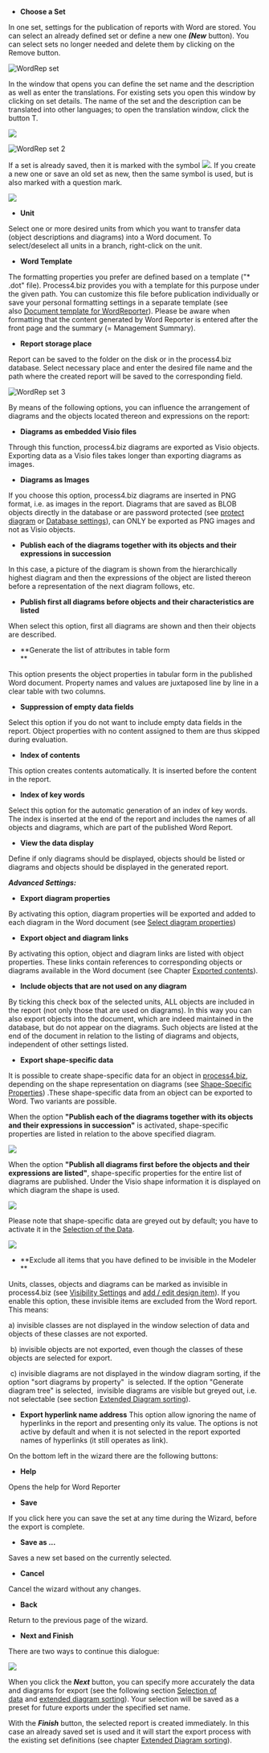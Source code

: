 -   **Choose a Set**

In one set, settings for the publication of reports with Word are
stored. You can select an already defined set or define a new
one ***(New*** button). You can select sets no longer needed and delete
them by clicking on the Remove button. 

![WordRep set](//images.ctfassets.net/6mz8d8cle1nl/1EDXWQmIQcVhXN4VRGmLFO/ec76509f0454ae8d996196311fa4a550/WordRep_set.png)

In the window that opens you can define the set name and the description
as well as enter the translations. For existing sets you open this
window by clicking on set details. The name of the set and the
description can be translated into other languages; to open the
translation window, click the button T. 

![](//images.ctfassets.net/utx1h0gfm1om/18ciDWhDNSeIk6KCAuOAIK/69aae69ccaae5285a6acfa1c1b0d4157/328986.png)

![WordRep set 2](//images.ctfassets.net/6mz8d8cle1nl/5MEuNewuoUIfa5En4yHtvo/5ff4267ca61890705bf45d00ab692c86/WordRep_set_2.png)

If a set is already saved, then it is marked with the
symbol ![](//images.ctfassets.net/utx1h0gfm1om/2E3aKO9z7aYSAO4oOoAkyc/25e0c7a93b4489271db249bf4c0e8ba6/328567.png). If
you create a new one or save an old set as new, then the same symbol is
used, but is also marked with a question mark. 

![](//images.ctfassets.net/utx1h0gfm1om/1QVczhPLioc2Q6Ccg4KWWY/d5e29036133a2f2223e1145e975c16e0/328974.png)

-   **Unit**

Select one or more desired units from which you want to transfer data
(object descriptions and diagrams) into a Word document. To
select/deselect all units in a branch, right-click on the unit.

-   **Word Template**

The formatting properties you prefer are defined based on a template
("\* .dot" file). Process4.biz provides you with a template for this
purpose under the given path. You can customize this file before
publication individually or save your personal formatting settings in a
separate template (see also [Document template for
WordReporter](document-template-for-wordreporter)). Please be aware when
formatting that the content generated by Word Reporter is entered after
the front page and the summary (= Management Summary).

-   **Report storage place**

Report can be saved to the folder on the disk or in the process4.biz database. Select necessary place  and enter the desired file name and the path where the created report will be saved to the corresponding field. 

![WordRep set 3](//images.ctfassets.net/6mz8d8cle1nl/4TYki2J3fFFGnWxphMi7R/9878199d80387584eb5d605ddc1af9bc/WordRep_set_3.png)

By means of the following options, you can influence the arrangement of
diagrams and the objects located thereon and expressions on the report:

-   **Diagrams as embedded Visio files**

Through this function, process4.biz diagrams are exported as Visio
objects. Exporting data as a Visio files takes longer than exporting
diagrams as images.

-   **Diagrams as Images**

If you choose this option, process4.biz diagrams are inserted in PNG
format, i.e. as images in the report. Diagrams that are saved as BLOB
objects directly in the database or are password protected (see [protect diagram](diagram) or [Database settings](database-settings)), can ONLY
be exported as PNG images and not as Visio objects.

-   **Publish each of the diagrams together with its objects and their
    expressions in succession**

In this case, a picture of the diagram is shown from the hierarchically
highest diagram and then the expressions of the object are listed
thereon before a representation of the next diagram follows, etc.

-   **Publish first all diagrams before objects and their
    characteristics are listed**

When select this option, first all diagrams are shown and then their
objects are described.

-   **Generate the list of attributes in table form  
    **

This option presents the object properties in tabular form in the
published Word document. Property names and values are juxtaposed line
by line in a clear table with two columns.

-   **Suppression of empty data fields**

Select this option if you do not want to include empty data fields in
the report. Object properties with no content assigned to them are thus
skipped during evaluation.

-   **Index of contents**

This option creates contents automatically. It is inserted before the
content in the report.

-   **Index of key words**

Select this option for the automatic generation of an index of key
words. The index is inserted at the end of the report and includes the
names of all objects and diagrams, which are part of the published Word
Report.

-   **View the data display**

Define if only diagrams should be displayed, objects should be listed or
diagrams and objects should be displayed in the generated report.

***Advanced Settings:***

-   **Export diagram properties**

By activating this option, diagram properties will be exported and added
to each diagram in the Word document (see [Select diagram
properties](selecting-diagram-properties))

-   **Export object and diagram links**

By activating this option, object and diagram links are listed with
object properties. These links contain references to corresponding
objects or diagrams available in the Word document (see
Chapter [Exported contents](exported-contents)).

-   **Include objects that are not used on any diagram**

By ticking this check box of the selected units, ALL objects are
included in the report (not only those that are used on diagrams). In
this way you can also export objects into the document, which are indeed
maintained in the database, but do not appear on the diagrams. Such
objects are listed at the end of the document in relation to the listing
of diagrams and objects, independent of other settings listed.

-   **Export shape-specific data**

It is possible to create shape-specific data for an object in
[process4.biz](http://process4.biz), depending on the shape
representation on diagrams (see [Shape-Specific
Properties](shape-specific-properties)) .These shape-specific data from
an object can be exported to Word. Two variants are possible. 

  
When the option **"Publish each of the diagrams together with its
objects and their expressions in succession"** is activated,
shape-specific properties are listed in relation to the above specified
diagram. 

![](//images.ctfassets.net/utx1h0gfm1om/5CQQfXYube2C88MwGoCe2G/4ae123a5f27f75391998bcd8f8623857/328576.png)

When the option **"Publish all diagrams first before the objects and
their expressions are listed"**, shape-specific properties for the
entire list of diagrams are published. Under the Visio shape information
it is displayed on which diagram the shape is used. 

![](//images.ctfassets.net/utx1h0gfm1om/69PYhtAcakWCMEe2iO0kkQ/d5a7d2b39d62d44c41aee7a8dfbb6f78/328577.png)

Please note that shape-specific data are greyed out by default; you have
to activate it in the [Selection of the Data](selecting-the-data).

![](//images.ctfassets.net/utx1h0gfm1om/7ch0F9qQFiKIqScgwi8c6a/b4820e7a88fe6bf8a8cefc948fbc36ae/328578.png)

-   **Exclude all items that you have defined to be invisible in the
    Modeler  
    **

Units, classes, objects and diagrams can be marked as invisible in
process4.biz (see [Visibility Settings](visibility-settings) and [add /
edit design item](repository)). If you enable this option, these
invisible items are excluded from the Word report. This means: 

a) invisible classes are not displayed in the window selection of data
and objects of these classes are not exported. 

 b) invisible objects are not exported, even though the classes of these
objects are selected for export. 

 c) invisible diagrams are not displayed in the window diagram sorting,
if the option "sort diagrams by property"  is selected. If the option
"Generate diagram tree" is selected,  invisible diagrams are visible but
greyed out, i.e. not selectable (see section [Extended Diagram
sorting](extended-diagram-sorting)). 

  
-	**Export hyperlink name address** 
This option allow ignoring the name of hyperlinks in the report and presenting only its value. The options is not active by default and when it is not selected in the report exported names of hyperlinks (it still operates as link).   


On the bottom left in the wizard there are the following buttons:

-   **Help**

Opens the help for Word Reporter

-   **Save**

If you click here you can save the set at any time during the Wizard,
before the export is complete.

-   **Save as ...**

Saves a new set based on the currently selected.

-   **Cancel**

Cancel the wizard without any changes.

-   **Back**

Return to the previous page of the wizard.

-   **Next and Finish**

There are two ways to continue this dialogue:

![](//images.ctfassets.net/utx1h0gfm1om/4ISwfNSNYAuoEgQyWSaI2E/64691a22306a1553e9e4766a4c6eb7f2/328976.png)

When you click the ***Next*** button, you can specify more accurately
the data and diagrams for export (see the following section [Selection
of data](selecting-the-data) and [extended diagram
sorting](extended-diagram-sorting)). Your selection will be saved as a
preset for future exports under the specified set name.

With the ***Finish*** button, the selected report is created
immediately. In this case an already saved set is used and it will start
the export process with the existing set definitions (see
chapter [Extended Diagram sorting](extended-diagram-sorting)).

 

